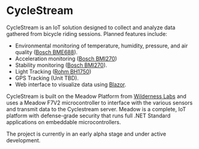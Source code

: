 # CycleStream

CycleStream is an IoT solution designed to collect and analyze data gathered from bicycle riding sessions. Planned features include:

* Environmental monitoring of temperature, humidity, pressure, and air quality ([Bosch BME688](https://www.bosch-sensortec.com/products/environmental-sensors/gas-sensors/bme688/)).
* Acceleration monitoring ([Bosch BMI270](https://www.bosch-sensortec.com/products/motion-sensors/imus/bmi270))
* Stability monitoring ([Bosch BMI270](https://www.bosch-sensortec.com/products/motion-sensors/imus/bmi270)).
* Light Tracking ([Rohm BH1750](https://www.biomaker.org/block-catalogue/2021/12/17/lux-light-sensor-bh1750))
* GPS Tracking (Unit TBD).
* Web interface to visualize data using [Blazor](https://dotnet.microsoft.com/en-us/apps/aspnet/web-apps/blazor). 

CycleStream is built on the Meadow Platform from [Wilderness Labs](https://www.wildernesslabs.co/) and uses a Meadow F7V2 microcontroller to interface with the various sensors and transmit data to the Cyclestream server. Meadow is a complete, IoT platform with defense-grade security that runs full .NET Standard applications on embeddable microcontrollers.

The project is currently in an early alpha stage and under active development.